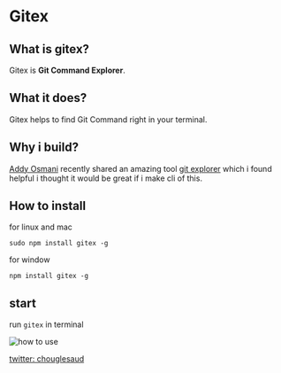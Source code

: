 # Gitex

## What is gitex?

Gitex is **Git Command Explorer**.

## What it does?

Gitex helps to find Git Command right in your terminal.

## Why i build?

[Addy Osmani](https://twitter.com/addyosmani/status/1228974800187658241) recently shared an amazing tool [git explorer](https://gitexplorer.com) which i found helpful i thought it would be great if i make cli of this.

## How to install

for linux and mac

```
sudo npm install gitex -g
```

for window

```
npm install gitex -g
```

## start

run `gitex` in terminal

![how to use](https://res.cloudinary.com/codebond/image/upload/v1582196593/rivbktskcnwdxrombyu3.gif)

[twitter: chouglesaud](https://twitter.com/chouglesaud)
